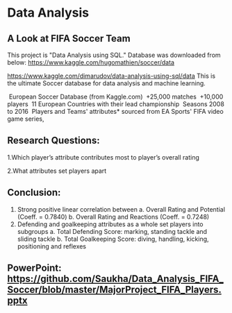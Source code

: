 # Data Analysis
## A Look at FIFA Soccer Team

This project is "Data Analysis using SQL."  Database was downloaded from below:
https://www.kaggle.com/hugomathien/soccer/data

https://www.kaggle.com/dimarudov/data-analysis-using-sql/data
This is the ultimate Soccer database for data analysis and machine learning.

 European Soccer Database (from Kaggle.com)
 +25,000 matches
 +10,000 players
 11 European Countries with their lead championship
 Seasons 2008 to 2016
 Players and Teams' attributes* sourced from EA Sports' FIFA video game series,

## Research Questions:

1.Which player’s attribute contributes most to player’s overall rating

2.What attributes set players apart

## Conclusion:

1. Strong positive linear correlation between 
    a. Overall Rating and Potential (Coeff. = 0.7840)
    b. Overall Rating and Reactions (Coeff. = 0.7248)
2. Defending and goalkeeping attributes as a whole set players into subgroups
    a. Total Defending Score: marking, standing tackle and sliding tackle
    b. Total Goalkeeping Score: diving, handling, kicking, positioning and reflexes

## PowerPoint: https://github.com/Saukha/Data_Analysis_FIFA_Soccer/blob/master/MajorProject_FIFA_Players.pptx


